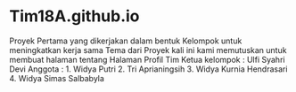 # Tim18A.github.io
Proyek Pertama yang dikerjakan dalam bentuk Kelompok untuk meningkatkan kerja sama
Tema dari Proyek kali ini kami memutuskan untuk membuat halaman tentang Halaman Profil Tim
Ketua kelompok : Ulfi Syahri Devi
Anggota : 1. Widya Putri
          2. Tri Aprianingsih
          3. Widya Kurnia Hendrasari
          4. Widya Simas Salbabyla
